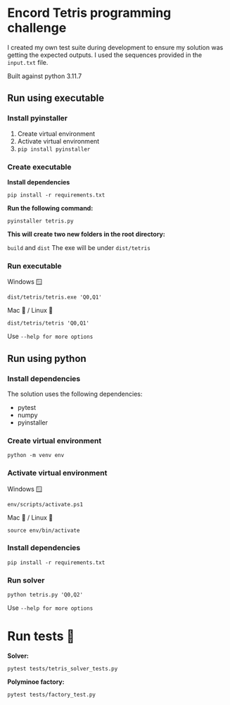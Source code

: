 # Encord Tetris programming challenge

I created my own test suite during development to ensure my solution was getting the expected outputs. I used the sequences provided in the `input.txt` file.

Built against python 3.11.7

## Run using executable

### Install pyinstaller
1. Create virtual environment
2. Activate virtual environment
3. `pip install pyinstaller`

### Create executable

**Install dependencies**

`pip install -r requirements.txt`

**Run the following command:**

`pyinstaller tetris.py`

**This will create two new folders in the root directory:**

`build` and `dist` The exe will be under `dist/tetris`

### Run executable

Windows 🪟

`dist/tetris/tetris.exe 'Q0,Q1'`

Mac 🍎 / Linux 🐧

`dist/tetris/tetris 'Q0,Q1'`

Use `--help for more options`


## Run using python

### Install dependencies
The solution uses the following dependencies:
- pytest
- numpy
- pyinstaller

### Create virtual environment

`python -m venv env`

### Activate virtual environment

Windows 🪟

`env/scripts/activate.ps1`

Mac 🍎 / Linux 🐧

`source env/bin/activate`

### Install dependencies

`pip install -r requirements.txt`

### Run solver

`python tetris.py 'Q0,Q2'`

Use `--help for more options`

# Run tests 🧪

**Solver:**

`pytest tests/tetris_solver_tests.py`

**Polyminoe factory:**

`pytest tests/factory_test.py`